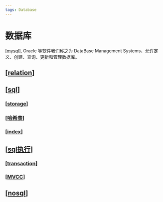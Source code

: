 ```yaml
---
tags: Database
---
```


# 数据库

[[mysql]], Oracle 等软件我们称之为 DataBase Management Systems，允许定义、创建、查询、更新和管理数据库。

## [[relation]]

## [[sql]]

### [[storage]]

### [[哈希表]]

### [[index]]

## [[sql执行]]

### [[transaction]]

### [[MVCC]]

## [[nosql]]

[//begin]: # "Autogenerated link references for markdown compatibility"
[mysql]: sql/mysql.md "mysql"
[relation]: <database systems/relation.md> "关系模型"
[sql]: sql/sql.md "mysql"
[storage]: <database systems/storage.md> "存储设备"
[哈希表]: ../algorithm/data_structure/哈希表.md "哈希表"
[index]: <database systems/index.md> "索引"
[sql执行]: <database systems/sql执行.md> "sql query"
[transaction]: <database systems/transaction.md> "transaction"
[mvcc]: <database systems/MVCC.md> "MVCC"
[nosql]: sql/nosql.md "nosql"
[//end]: # "Autogenerated link references"
